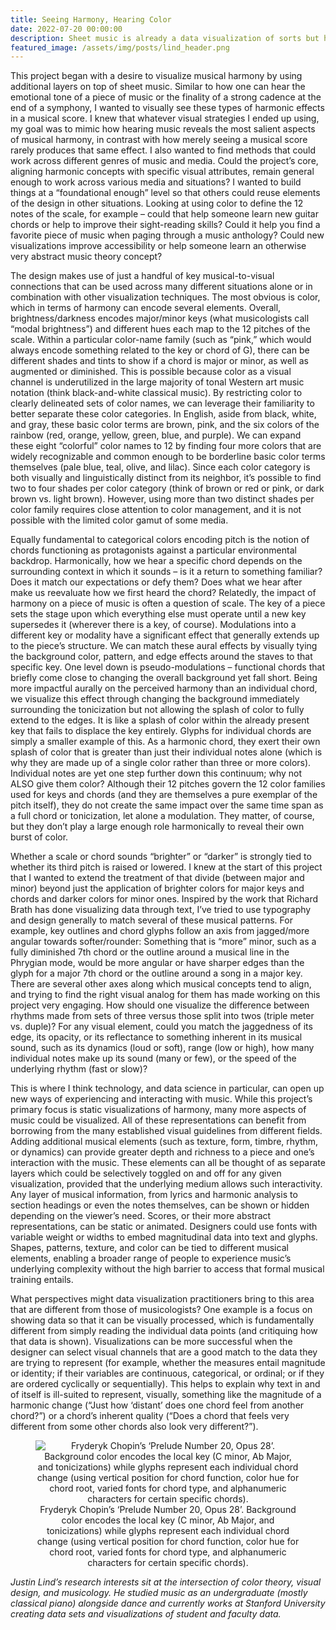 ```yaml
---
title: Seeing Harmony, Hearing Color
date: 2022-07-20 00:00:00
description: Sheet music is already a data visualization of sorts but how can additional information be layered onto a score? Justin Lind explores the use of color and symbols to unlock patterns in how we perceive music.
featured_image: /assets/img/posts/lind_header.png
---
```


This project began with a desire to visualize musical harmony by using additional layers on top of sheet music. Similar to how one can hear the emotional tone of a piece of music or the finality of a strong cadence at the end of a symphony, I wanted to visually see these types of harmonic effects in a musical score. I knew that whatever visual strategies I ended up using, my goal was to mimic how hearing music reveals the most salient aspects of musical harmony, in contrast with how merely seeing a musical score rarely produces that same effect. I also wanted to find methods that could work across different genres of music and media. Could the project’s core, aligning harmonic concepts with specific visual attributes, remain general enough to work across various media and situations? I wanted to build things at a “foundational enough” level so that others could reuse elements of the design in other situations. Looking at using color to define the 12 notes of the scale, for example – could that help someone learn new guitar chords or help to improve their sight-reading skills? Could it help you find a favorite piece of music when paging through a music anthology? Could new visualizations improve accessibility or help someone learn an otherwise very abstract music theory concept?

The design makes use of just a handful of key musical-to-visual connections that can be used across many different situations alone or in combination with other visualization techniques. The most obvious is color, which in terms of harmony can encode several elements. Overall, brightness/darkness encodes major/minor keys (what musicologists call “modal brightness”) and different hues each map to the 12 pitches of the scale. Within a particular color-name family (such as “pink,” which would always encode something related to the key or chord of G), there can be different shades and tints to show if a chord is major or minor, as well as augmented or diminished. This is possible because color as a visual channel is underutilized in the large majority of tonal Western art music notation (think black-and-white classical music). By restricting color to clearly delineated sets of color names, we can leverage their familiarity to better separate these color categories. In English, aside from black, white, and gray, these basic color terms are brown, pink, and the six colors of the rainbow (red, orange, yellow, green, blue, and purple). We can expand these eight “colorful” color names to 12 by finding four more colors that are widely recognizable and common enough to be borderline basic color terms themselves (pale blue, teal, olive, and lilac). Since each color category is both visually and linguistically distinct from its neighbor, it’s possible to find two to four shades per color category (think of brown or red or pink, or dark brown vs. light brown). However, using more than two distinct shades per color family requires close attention to color management, and it is not possible with the limited color gamut of some media.

Equally fundamental to categorical colors encoding pitch is the notion of chords functioning as protagonists against a particular environmental backdrop. Harmonically, how we hear a specific chord depends on the surrounding context in which it sounds – is it a return to something familiar? Does it match our expectations or defy them? Does what we hear after make us reevaluate how we first heard the chord? Relatedly, the impact of harmony on a piece of music is often a question of scale. The key of a piece sets the stage upon which everything else must operate until a new key supersedes it (wherever there is a key, of course). Modulations into a different key or modality have a significant effect that generally extends up to the piece’s structure. We can match these aural effects by visually tying the background color, pattern, and edge effects around the staves to that specific key. One level down is pseudo-modulations – functional chords that briefly come close to changing the overall background yet fall short. Being more impactful aurally on the perceived harmony than an individual chord, we visualize this effect through changing the background immediately surrounding the tonicization but not allowing the splash of color to fully extend to the edges. It is like a splash of color within the already present key that fails to displace the key entirely. Glyphs for individual chords are simply a smaller example of this. As a harmonic chord, they exert their own splash of color that is greater than just their individual notes alone (which is why they are made up of a single color rather than three or more colors). Individual notes are yet one step further down this continuum; why not ALSO give them color? Although their 12 pitches govern the 12 color families used for keys and chords (and they are themselves a pure exemplar of the pitch itself), they do not create the same impact over the same time span as a full chord or tonicization, let alone a modulation. They matter, of course, but they don’t play a large enough role harmonically to reveal their own burst of color.

Whether a scale or chord sounds “brighter” or “darker” is strongly tied to whether its third pitch is raised or lowered. I knew at the start of this project that I wanted to extend the treatment of that divide (between major and minor) beyond just the application of brighter colors for major keys and chords and darker colors for minor ones. Inspired by the work that Richard Brath has done visualizing data through text, I’ve tried to use typography and design generally to match several of these musical patterns. For example, key outlines and chord glyphs follow an axis from jagged/more angular towards softer/rounder: Something that is “more” minor, such as a fully diminished 7th chord or the outline around a musical line in the Phrygian mode, would be more angular or have sharper edges than the glyph for a major 7th chord or the outline around a song in a major key. There are several other axes along which musical concepts tend to align, and trying to find the right visual analog for them has made working on this project very engaging. How should one visualize the difference between rhythms made from sets of three versus those split into twos (triple meter vs. duple)? For any visual element, could you match the jaggedness of its edge, its opacity, or its reflectance to something inherent in its musical sound, such as its dynamics (loud or soft), range (low or high), how many individual notes make up its sound (many or few), or the speed of the underlying rhythm (fast or slow)?

This is where I think technology, and data science in particular, can open up new ways of experiencing and interacting with music. While this project’s primary focus is static visualizations of harmony, many more aspects of music could be visualized. All of these representations can benefit from borrowing from the many established visual guidelines from different fields. Adding additional musical elements (such as texture, form, timbre, rhythm, or dynamics) can provide greater depth and richness to a piece and one’s interaction with the music. These elements can all be thought of as separate layers which could be selectively toggled on and off for any given visualization, provided that the underlying medium allows such interactivity. Any layer of musical information, from lyrics and harmonic analysis to section headings or even the notes themselves, can be shown or hidden depending on the viewer’s need. Scores, or their more abstract representations, can be static or animated. Designers could use fonts with variable weight or widths to embed magnitudinal data into text and glyphs. Shapes, patterns, texture, and color can be tied to different musical elements, enabling a broader range of people to experience music’s underlying complexity without the high barrier to access that formal musical training entails.

What perspectives might data visualization practitioners bring to this area that are different from those of musicologists? One example is a focus on showing data so that it can be visually processed, which is fundamentally different from simply reading the individual data points (and critiquing how that data is shown). Visualizations can be more successful when the designer can select visual channels that are a good match to the data they are trying to represent (for example, whether the measures entail magnitude or identity; if their variables are continuous, categorical, or ordinal; or if they are ordered cyclically or sequentially). This helps to explain why text in and of itself is ill-suited to represent, visually, something like the magnitude of a harmonic change (“Just how ‘distant’ does one chord feel from another chord?”) or a chord’s inherent quality (“Does a chord that feels very different from some other chords also look very different?”).

<center>
<figure>
	<img src="../assets/img/posts/lind_image_1Chopin Op28 No20 draft with color legend V6.jpg" alt="Fryderyk Chopin’s ‘Prelude Number 20, Opus 28’. Background color encodes the local key (C minor, Ab Major, and tonicizations) while glyphs represent each individual chord change (using vertical position for chord function, color hue for chord root, varied fonts for chord type, and alphanumeric characters for certain specific chords).">
	<figcaption>Fryderyk Chopin’s ‘Prelude Number 20, Opus 28’. Background color encodes the local key (C minor, Ab Major, and tonicizations) while glyphs represent each individual chord change (using vertical position for chord function, color hue for chord root, varied fonts for chord type, and alphanumeric characters for certain specific chords).</figcaption>
</figure>
</center>

*Justin Lind’s research interests sit at the intersection of color theory, visual design, and musicology. He studied music as an undergraduate (mostly classical piano) alongside dance and currently works at Stanford University creating data sets and visualizations of student and faculty data.*